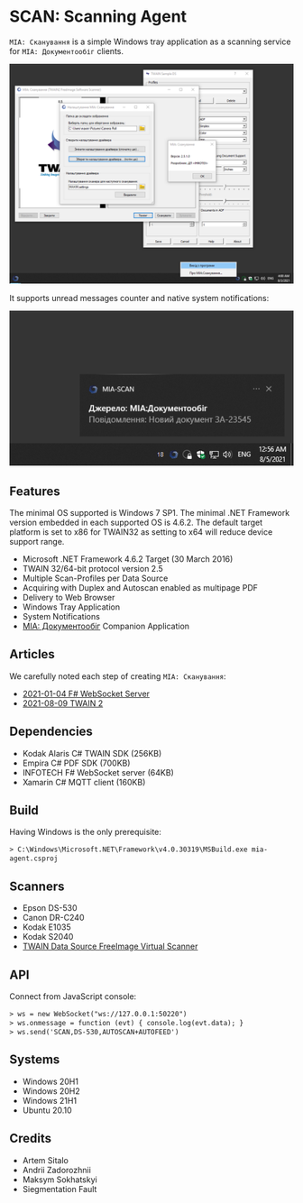 SCAN: Scanning Agent
====================

`МІА: Сканування` is a simple Windows tray application as a scanning service for `МІА: Документообіг` clients.

![Screenshot](/Resources/screenshot.png)

It supports unread messages counter and native system notifications:

![Screenshot](/Resources/messaging.png)

Features
--------

The minimal OS supported is Windows 7 SP1. The minimal .NET Framework version embedded in each supported OS is 4.6.2.
The default target platform is set to x86 for TWAIN32 as setting to x64 will reduce device support range.

* Microsoft .NET Framework 4.6.2 Target (30 March 2016)
* TWAIN 32/64-bit protocol version 2.5
* Multiple Scan-Profiles per Data Source
* Acquiring with Duplex and Autoscan enabled as multipage PDF
* Delivery to Web Browser
* Windows Tray Application
* System Notifications
* <a href="https://crm.erp.uno">МІА: Документообіг</a> Companion Application

Articles
--------

We carefully noted each step of creating `МІА: Сканування`:

* [2021-01-04 F# WebSocket Server](https://tonpa.guru/stream/2021/2021-01-04%20F%23%20WebSocket%20Server.htm)
* [2021-08-09 TWAIN 2](https://tonpa.guru/stream/2021/2021-08-09%20TWAIN%202.htm)

Dependencies
------------

* Kodak Alaris C# TWAIN SDK (256KB)
* Empira C# PDF SDK (700KB)
* INFOTECH F# WebSocket server (64KB)
* Xamarin C# MQTT client (160KB)

Build
-----

Having Windows is the only prerequisite:

```
> C:\Windows\Microsoft.NET\Framework\v4.0.30319\MSBuild.exe mia-agent.csproj
```

Scanners
--------

* Epson DS-530
* Canon DR-C240
* Kodak E1035
* Kodak S2040
* <a href="https://sourceforge.net/projects/twain-samples/files/TWAIN%202%20Sample%20Data%20Source/TWAIN%20DS%202.1.3/">TWAIN Data Source FreeImage Virtual Scanner</a>

API
---

Connect from JavaScript console:

```
> ws = new WebSocket("ws://127.0.0.1:50220")
> ws.onmessage = function (evt) { console.log(evt.data); }
> ws.send('SCAN,DS-530,AUTOSCAN+AUTOFEED')
```

Systems
-------

* Windows 20H1
* Windows 20H2
* Windows 21H1
* Ubuntu 20.10

Credits
-------

* Artem Sitalo
* Andrii Zadorozhnii
* Maksym Sokhatskyi
* Siegmentation Fault

